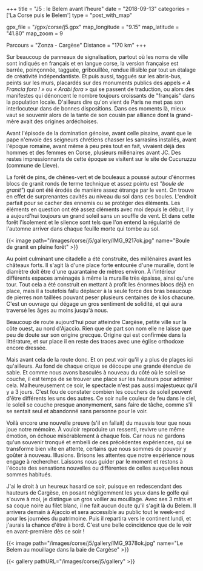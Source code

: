 +++
title = "J5 : le Belem avant l’heure"
date = "2018-09-13"
categories = ['La Corse puis le Belem']
type = "post_with_map"

gpx_file = "/gpx/corse/j5.gpx"
map_longitude = "9.15"
map_latitude = "41.80"
map_zoom = 9

Parcours = "Zonza - Cargèse"
Distance = "170 km"
+++

Sur beaucoup de panneaux de signalisation, partout où les noms de ville sont indiqués en français et en langue corse, la version française est barrée, poinçonnée, tagguée, gribouillée, rendue illisible par tout un étalage de créativité indépendantiste.
Et puis aussi, taggués sur les abris-bus, peints sur les murs, placardés sur des monuments publics des appels _&laquo; A Francia fora ! &raquo;_ ou _&laquo; Arabi fora &raquo;_ qui se passent de traduction, ou alors des manifestes qui dénoncent le nombre toujours croissants de "français" dans la population locale.
D'ailleurs dire qu'on vient de Paris ne met pas son interlocuteur dans de bonnes dispositions. Dans ces moments là, mieux vaut se souvenir alors de la tante de son cousin par alliance dont la grand-mère avait des origines ardéchoises.

Avant l'épisode de la domination génoise, avant celle pisaine, avant que le pape n'envoie des seigneurs chrétiens chasser les sarrasins installés, avant l'époque romaine, avant même à peu près tout en fait, vivaient déjà des hommes et des femmes en Corse, plusieurs millénaires avant JC. Des restes impressionnants de cette époque se visitent sur le site de Cucuruzzu (commune de Lieve).

La forêt de pins, de chênes-vert et de bouleaux a poussé autour d'énormes blocs de granit ronds (le terme technique et assez pointu est _"boule de granit"_) qui ont été érodés de manière assez étrange par le vent. On trouve en effet de surprenantes cavités au niveau du sol dans ces boules. L'endroit parfait pour se cacher des ennemis ou se protéger des éléments. 
Les éléments en question ont été assez cléments avec moi depuis le début, il y a aujourd'hui toujours un grand soleil sans un souffle de vent. Et dans cette forêt l'isolement et le silence sont tels que l'on entend la régularité de l'automne arriver dans chaque feuille morte qui tombe au sol.

{{< image path="/images/corse/j5/gallery/IMG_9217ok.jpg" name="Boule de granit en pleine forêt" >}}

Au point culminant une citadelle a été construite, des millénaires avant les châteaux forts. Il s'agit là d'une place forte entourée d'une muraille, dont le diamètre doit être d'une quarantaine de mètres environ. À l'intérieur différents espaces aménagés à même la muraille très épaisse, ainsi qu'une tour. Tout cela a été construit en mettant à profit les énormes blocs déjà en place, mais il a toutefois fallu déplacer à la seule force des bras beaucoup de pierres non taillées pouvant peser plusieurs centaines de kilos chacune. C'est un ouvrage qui dégage un gros sentiment de solidité, et qui aura traversé les âges au moins jusqu'à nous.

Beaucoup de route aujourd'hui pour atteindre Cargèse, petite ville sur la côte ouest, au nord d'Ajaccio. Rien que de part son nom elle ne laisse que peu de doute sur son origine grecque. Origine qui est confirmée dans la littérature, et sur place il en reste des traces avec une église orthodoxe encore dressée.

Mais avant cela de la route donc. Et on peut voir qu'il y a plus de plages ici qu'ailleurs. Au fond de chaque crique se découpe une grande étendue de sable. Et comme nous avons basculés à nouveau du côté où le soleil se couche, il est temps de se trouver une place sur les hauteurs pour admirer cela.
Malheureusement ce soir, le spectacle n'est pas aussi majestueux qu'il y a 3 jours. C'est fou de constater combien les couchers de soleil peuvent d'être différents les uns des autres. Ce soir nulle couleur de feu dans le ciel, le soleil se couche presque anonymement, sans faire de tâche, comme s'il se sentait seul et abandonné sans personne pour le voir.

Voilà encore une nouvelle preuve (s'il en fallait) du mauvais tour que nous joue notre mémoire.
À vouloir reproduire un ressenti, revivre une même émotion, on échoue misérablement à chaque fois. Car nous ne gardons qu'un souvenir tronqué et embelli de ces précédentes expériences, qui se transforme bien vite en attente, certains que nous sommes de pouvoir y goûter à nouveau. Illusions.
Brisons les attentes que notre expérience nous engage à rechercher. Laissons nous guider par le moment et restons à l'écoute des sensations nouvelles ou différentes de celles auxquelles nous sommes habitués.

J'ai le droit à un heureux hasard ce soir, puisque en redescendant des hauteurs de Cargèse, en posant négligemment les yeux dans le golfe qui s'ouvre à moi, je distingue un gros voilier au mouillage. Avec ses 3 mâts et sa coque noire au filet blanc, il ne fait aucun doute qu'il s'agit là du Belem. Il arrivera demain à Ajaccio et sera accessible au public tout le week-end pour les journées du patrimoine. Puis il repartira vers le continent lundi, et j'aurais la chance d'être à bord. C'est une belle coïncidence que de le voir en avant-première dès ce soir !

{{< image path="/images/corse/j5/gallery/IMG_9378ok.jpg" name="Le Belem au mouillage dans la baie de Cargèse" >}}


{{< gallery pathURL="/images/corse/j5/gallery" >}}